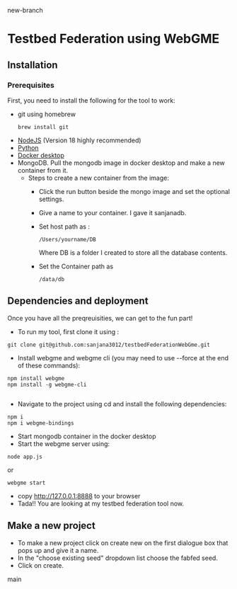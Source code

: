 new-branch
# Testbed Federation using WebGME
## Installation
### Prerequisites
First, you need to install the following for the tool to work:
- git using homebrew
  ```
  brew install git

  ```
- [NodeJS](https://nodejs.org/en/) (Version 18 highly recommended)
- [Python](https://www.python.org/)
- [Docker desktop](https://www.docker.com/products/docker-desktop/)
- MongoDB. Pull the mongodb image in docker desktop and make a new container from it.
  - Steps to create a new container from the image:
    - Click the run button beside the mongo image and set the optional settings.
    - Give a name to your container. I gave it sanjanadb.
    - Set host path as :
      ```
      /Users/yourname/DB

      ```
      Where DB is a folder I created to store all the database contents.

    - Set the Container path as
      ```
      /data/db
      ```
## Dependencies and deployment
Once you have all the preqreuisities, we can get to the fun part!
- To run my tool, first clone it using :

```
git clone git@github.com:sanjana3012/testbedFederationWebGme.git

```
- Install webgme and webgme cli (you may need to use --force at the end of these commands):

```
npm install webgme
npm install -g webgme-cli
    
```
- Navigate to the project using cd and install the following dependencies:
```
npm i
npm i webgme-bindings

```
- Start mongodb container in the docker desktop
- Start the webgme server using:
```
node app.js
```
or
```
webgme start
```
- copy http://127.0.0.1:8888 to your browser
- Tada!! You are looking at my testbed federation tool now.
## Make a new project
- To make a new project click on create new on the first dialogue box that pops up and give it a name.
- In the "choose existing seed" dropdown list choose the fabfed seed.
- Click on create.

main

